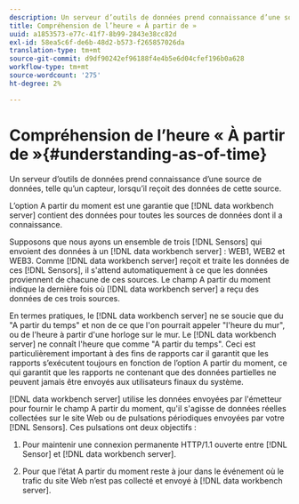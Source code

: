 ```yaml
---
description: Un serveur d’outils de données prend connaissance d’une source de données, telle qu’un capteur, lorsqu’il reçoit des données de cette source.
title: Compréhension de l’heure « À partir de »
uuid: a1853573-e77c-41f7-8b99-2843e38cc82d
exl-id: 58ea5c6f-de6b-48d2-b573-f265857026da
translation-type: tm+mt
source-git-commit: d9df90242ef96188f4e4b5e6d04cfef196b0a628
workflow-type: tm+mt
source-wordcount: '275'
ht-degree: 2%

---
```


# Compréhension de l’heure « À partir de »{#understanding-as-of-time}

Un serveur d’outils de données prend connaissance d’une source de données, telle qu’un capteur, lorsqu’il reçoit des données de cette source.

L’option A partir du moment est une garantie que [!DNL data workbench server] contient des données pour toutes les sources de données dont il a connaissance.

Supposons que nous ayons un ensemble de trois [!DNL Sensors] qui envoient des données à un [!DNL data workbench server] : WEB1, WEB2 et WEB3. Comme [!DNL data workbench server] reçoit et traite les données de ces [!DNL Sensors], il s&#39;attend automatiquement à ce que les données proviennent de chacune de ces sources. Le champ A partir du moment indique la dernière fois où [!DNL data workbench server] a reçu des données de ces trois sources.

En termes pratiques, le [!DNL data workbench server] ne se soucie que du &quot;A partir du temps&quot; et non de ce que l&#39;on pourrait appeler &quot;l&#39;heure du mur&quot;, ou de l&#39;heure à partir d&#39;une horloge sur le mur. Le [!DNL data workbench server] ne connaît l&#39;heure que comme &quot;A partir du temps&quot;. Ceci est particulièrement important à des fins de rapports car il garantit que les rapports s’exécutent toujours en fonction de l’option A partir du moment, ce qui garantit que les rapports ne contenant que des données partielles ne peuvent jamais être envoyés aux utilisateurs finaux du système.

[!DNL data workbench server] utilise les données envoyées par l&#39;émetteur pour fournir le champ A partir du moment, qu&#39;il s&#39;agisse de données réelles collectées sur le site Web ou de pulsations périodiques envoyées par votre [!DNL Sensors]. Ces pulsations ont deux objectifs :

1. Pour maintenir une connexion permanente HTTP/1.1 ouverte entre [!DNL Sensor] et [!DNL data workbench server].

1. Pour que l’état A partir du moment reste à jour dans le événement où le trafic du site Web n’est pas collecté et envoyé à [!DNL data workbench server].
